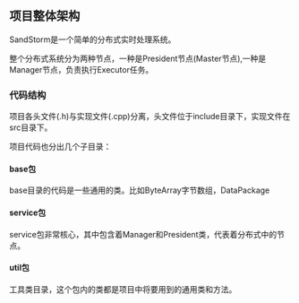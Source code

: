 ## 项目整体架构
SandStorm是一个简单的分布式实时处理系统。

整个分布式系统分为两种节点，一种是President节点(Master节点),一种是Manager节点，负责执行Executor任务。


### 代码结构

项目各头文件(.h)与实现文件(.cpp)分离，头文件位于include目录下，实现文件在src目录下。

项目代码也分出几个子目录：

#### base包
base目录的代码是一些通用的类。比如ByteArray字节数组，DataPackage


#### service包
service包非常核心，其中包含着Manager和President类，代表着分布式中的节点。

#### util包
工具类目录，这个包内的类都是项目中将要用到的通用类和方法。
